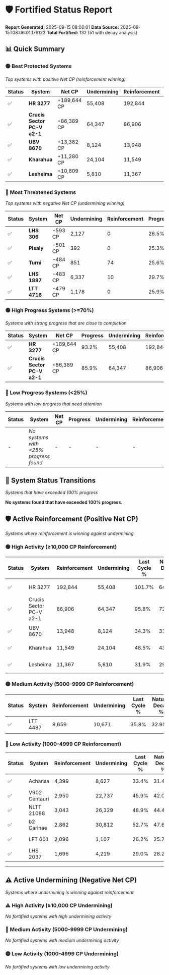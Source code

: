 # 🛡️ Fortified Status Report

**Report Generated:** 2025-09-15 08:06:01
**Data Source:** 2025-09-15T08:06:01.176123
**Total Fortified:** 132 (51 with decay analysis)

## 📊 Quick Summary

### 🟢 **Best Protected Systems**
*Top systems with positive Net CP (reinforcement winning)*

| Status | System | Net CP | Undermining | Reinforcement | Progress |
|--------|--------|--------|-------------|---------------|----------|
| ✅ | **HR 3277** | +189,644 CP | 55,408 | 192,844 | 93.2% |
| ✅ | **Crucis Sector PC-V a2-1** | +86,389 CP | 64,347 | 86,906 | 85.9% |
| ✅ | **UBV 8670** | +13,382 CP | 8,124 | 13,948 | 33.1% |
| ✅ | **Kharahua** | +11,280 CP | 24,104 | 11,549 | 44.8% |
| ✅ | **Lesheima** | +10,809 CP | 5,810 | 11,367 | 31.0% |

### 🔴 **Most Threatened Systems**
*Top systems with negative Net CP (undermining winning)*

| Status | System | Net CP | Undermining | Reinforcement | Progress |
|--------|--------|--------|-------------|---------------|----------|
| ✅ | **LHS 306** | -593 CP | 2,127 | 0 | 26.5% |
| ✅ | **Pisaly** | -501 CP | 392 | 0 | 25.3% |
| ✅ | **Turni** | -484 CP | 851 | 74 | 25.6% |
| ✅ | **LHS 1887** | -483 CP | 6,337 | 10 | 29.7% |
| ✅ | **LTT 4716** | -479 CP | 1,178 | 0 | 25.9% |

### 🟢 **High Progress Systems (>=70%)**
*Systems with strong progress that are close to completion*

| Status | System | Net CP | Progress | Undermining | Reinforcement |
|--------|--------|--------|----------|-------------|---------------|
| ✅ | **HR 3277** | +189,644 CP | 93.2% | 55,408 | 192,844 |
| ✅ | **Crucis Sector PC-V a2-1** | +86,389 CP | 85.9% | 64,347 | 86,906 |

### 🔴 **Low Progress Systems (<25%)**
*Systems with low progress that need attention*

| Status | System | Net CP | Progress | Undermining | Reinforcement |
|--------|--------|--------|----------|-------------|---------------|
| - | *No systems with <25% progress found* | - | - | - | - |
## 🔄 System Status Transitions
*Systems that have exceeded 100% progress*

**No systems found that have exceeded 100% progress.**

## 🛡️ Active Reinforcement (Positive Net CP)
*Systems where reinforcement is winning against undermining*

### 🟢 High Activity (≥10,000 CP Reinforcement)

| Status | System | Reinforcement | Undermining | Last Cycle % | Natural Decay % | Current Progress % | Current CP | Net CP | Activity |
|--------|--------|---------------|-------------|--------------|-----------------|-------------------|------------|--------|----------|
| ✅ | HR 3277 | 192,844 | 55,408 | 101.7% | 64.02% | 93.2% | 605,800 | +189,644 | 🟢 High Reinforcement |
| ✅ | Crucis Sector PC-V a2-1 | 86,906 | 64,347 | 95.8% | 72.61% | 85.9% | 558,350 | +86,389 | 🟢 High Reinforcement |
| ✅ | UBV 8670 | 13,948 | 8,124 | 34.3% | 31.04% | 33.1% | 215,150 | +13,382 | 🟢 High Reinforcement |
| ✅ | Kharahua | 11,549 | 24,104 | 48.5% | 43.06% | 44.8% | 291,199 | +11,280 | 🟢 High Reinforcement |
| ✅ | Lesheima | 11,367 | 5,810 | 31.9% | 29.34% | 31.0% | 201,500 | +10,809 | 🟢 High Reinforcement |

### 🟡 Medium Activity (5000-9999 CP Reinforcement)

| Status | System | Reinforcement | Undermining | Last Cycle % | Natural Decay % | Current Progress % | Current CP | Net CP | Activity |
|--------|--------|---------------|-------------|--------------|-----------------|-------------------|------------|--------|----------|
| ✅ | LTT 4487 | 8,659 | 10,671 | 35.8% | 32.95% | 34.2% | 222,300 | +8,130 | 🟡 Medium Reinforcement |

### 🔴 Low Activity (1000-4999 CP Reinforcement)

| Status | System | Reinforcement | Undermining | Last Cycle % | Natural Decay % | Current Progress % | Current CP | Net CP | Activity |
|--------|--------|---------------|-------------|--------------|-----------------|-------------------|------------|--------|----------|
| ✅ | Achansa | 4,399 | 8,627 | 33.4% | 31.49% | 32.1% | 208,650 | +3,943 | 🔵 Low Reinforcement |
| ✅ | V902 Centauri | 2,950 | 22,737 | 45.9% | 42.00% | 42.4% | 275,600 | +2,605 | 🔵 Low Reinforcement |
| ✅ | NLTT 21088 | 3,043 | 26,329 | 48.9% | 44.43% | 44.8% | 291,199 | +2,398 | 🔵 Low Reinforcement |
| ✅ | b2 Carinae | 2,862 | 30,812 | 52.7% | 47.67% | 48.0% | 312,000 | +2,123 | 🔵 Low Reinforcement |
| ✅ | LFT 601 | 2,096 | 1,107 | 26.2% | 25.78% | 26.0% | 169,000 | +1,426 | 🔵 Low Reinforcement |
| ✅ | LHS 2037 | 1,696 | 4,219 | 29.0% | 28.21% | 28.4% | 184,599 | +1,208 | 🔵 Low Reinforcement |


---

## ⚠️ Active Undermining (Negative Net CP)
*Systems where undermining is winning against reinforcement*

### ⚠️ High Activity (≥10,000 CP Undermining)

*No fortified systems with high undermining activity*

### 🔶 Medium Activity (5000-9999 CP Undermining)

*No fortified systems with medium undermining activity*

### 🟡 Low Activity (1000-4999 CP Undermining)

*No fortified systems with low undermining activity*
